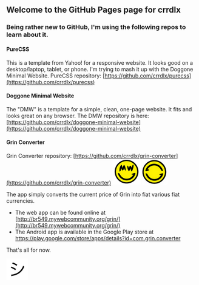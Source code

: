 ## Welcome to the GitHub Pages page for crrdlx

### Being rather new to GitHub, I'm using the following repos to learn about it.

#### PureCSS
This is a template from Yahoo! for a responsive website. It looks good on a desktop/laptop, tablet, or phone. I'm trying to mash it up with the Doggone Minimal Website.
PureCSS repository: [https://github.com/crrdlx/purecss](https://github.com/crrdlx/purecss)

#### Doggone Minimal Website

The "DMW" is a template for a simple, clean, one-page website. It fits and looks great on any browser.
The DMW repository is here: [https://github.com/crrdlx/doggone-minimal-website](https://github.com/crrdlx/doggone-minimal-website)

#### Grin Converter

Grin Converter repository: [https://github.com/crrdlx/grin-converter](https://github.com/crrdlx/grin-converter)
![Grin Logo](https://raw.githubusercontent.com/crrdlx/crrdlx.github.io/master/images/grin.jpg) ![Grin Converter Logo](https://raw.githubusercontent.com/crrdlx/crrdlx.github.io/master/images/grin-converter.png)

The app simply converts the current price of Grin into fiat various fiat currencies.
* The web app can be found online at [http://br549.mywebcommunity.org/grin/](http://br549.mywebcommunity.org/grin/)
* The Android app is available in the Google Play store at <a href="https://play.google.com/store/apps/details?id=com.grin.converter">https://play.google.com/store/apps/details?id=com.grin.converter</a>

That's all for now.

![shi image](https://raw.githubusercontent.com/crrdlx/crrdlx.github.io/master/images/shi.png)
